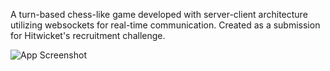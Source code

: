 
A turn-based chess-like game developed with server-client architecture utilizing websockets for real-time communication. Created as a submission for Hitwicket's recruitment challenge.

![App Screenshot](https://github.com/user-attachments/assets/ad257a1b-124c-403c-bb13-e49bf197a4ef)
